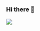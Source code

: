 ### Hi there 👋

<a href="" target="_blank"><img src="https://img.shields.io/badge/Gmail-#EA4335?style=flat&logo=appveyor&logoColor=000000"/></a>


<!--
**lovelyzzkei/lovelyzzkei** is a ✨ _special_ ✨ repository because its `README.md` (this file) appears on your GitHub profile.

Here are some ideas to get you started:

- 🔭 I’m currently working on ...
- 🌱 I’m currently learning ...
- 👯 I’m looking to collaborate on ...
- 🤔 I’m looking for help with ...
- 💬 Ask me about ...
- 📫 How to reach me: ...
- 😄 Pronouns: ...
- ⚡ Fun fact: ...
-->

